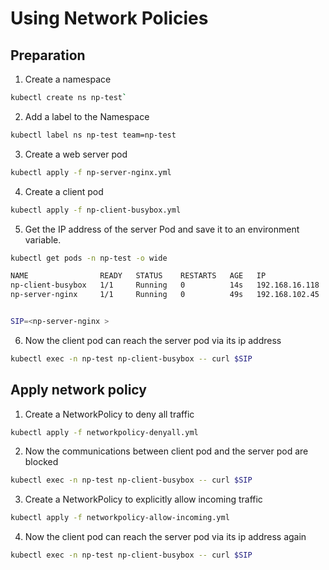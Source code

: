 # Using Network Policies
## Preparation
1. Create a namespace
```bash
kubectl create ns np-test`
```

2. Add a label to the Namespace
```bash
kubectl label ns np-test team=np-test
```
3. Create a web server pod
```bash
kubectl apply -f np-server-nginx.yml
```

4. Create a client pod
```bash
kubectl apply -f np-client-busybox.yml
```

5. Get the IP address of the server Pod and save it to an environment variable.
```bash
kubectl get pods -n np-test -o wide

NAME                READY   STATUS    RESTARTS   AGE   IP               NODE                           NOMINATED NODE   READINESS GATES
np-client-busybox   1/1     Running   0          14s   192.168.16.118   5dad3b3c452c.mylabserver.com   <none>           <none>
np-server-nginx     1/1     Running   0          49s   192.168.102.45   5dad3b3c453c.mylabserver.com   <none>           <none>


SIP=<np-server-nginx >
```

6. Now the client pod can reach the server pod via its ip address
```bash
kubectl exec -n np-test np-client-busybox -- curl $SIP
```

## Apply network policy
1. Create a NetworkPolicy to deny all traffic
```bash
kubectl apply -f networkpolicy-denyall.yml
```

2. Now the communications between client pod and the server pod are blocked
```bash
kubectl exec -n np-test np-client-busybox -- curl $SIP
```

3. Create a NetworkPolicy to explicitly allow incoming traffic
```bash
kubectl apply -f networkpolicy-allow-incoming.yml 
```

4. Now the client pod can reach the server pod via its ip address again
```bash
kubectl exec -n np-test np-client-busybox -- curl $SIP
```